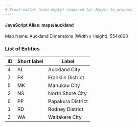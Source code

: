 ```yaml
---
# Front matter (even empty) required for Jekyll to process
---
```


#### JavaScript Alias: maps/auckland

Map Name: Auckland
Dimensions (Width x Height): 554x600

### List of Entities

| ID  | Short label | Label             |
| --- | ----------- | ----------------- |
| 4   | AL          | Auckland City     |
| 7   | FK          | Franklin District |
| 5   | MK          | Manukau City      |
| 2   | NS          | North Shore City  |
| 6   | PP          | Papakura District |
| 1   | RD          | Rodney District   |
| 3   | WA          | Waitakere City    |
